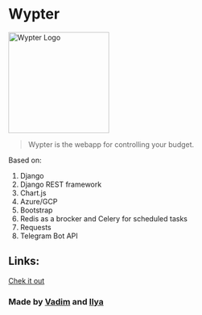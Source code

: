 # Wypter
<img src="https://i.ibb.co/hXsnd4v/Wypter.jpg" alt="Wypter Logo" width="200">

>Wypter is the webapp for controlling your budget.

Based on:
1. Django
2. Django REST framework
3. Chart.js
4. Azure/GCP
5. Bootstrap
6. Redis as a brocker and Celery for scheduled tasks
7. Requests
8. Telegram Bot API

## Links:
[Chek it out](https://github.com/Wipersee/wypter)

### Made by [Vadim](https://github.com/VadimPusiak788) and [Ilya](https://github.com/Wipersee)
